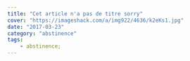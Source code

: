 ```yaml
---
title: "Cet article n'a pas de titre sorry"
cover: "https://imageshack.com/a/img922/4636/k2eKs1.jpg"
date: "2017-03-23"
category: "abstinence"
tags:
    - abstinence;
---
```

